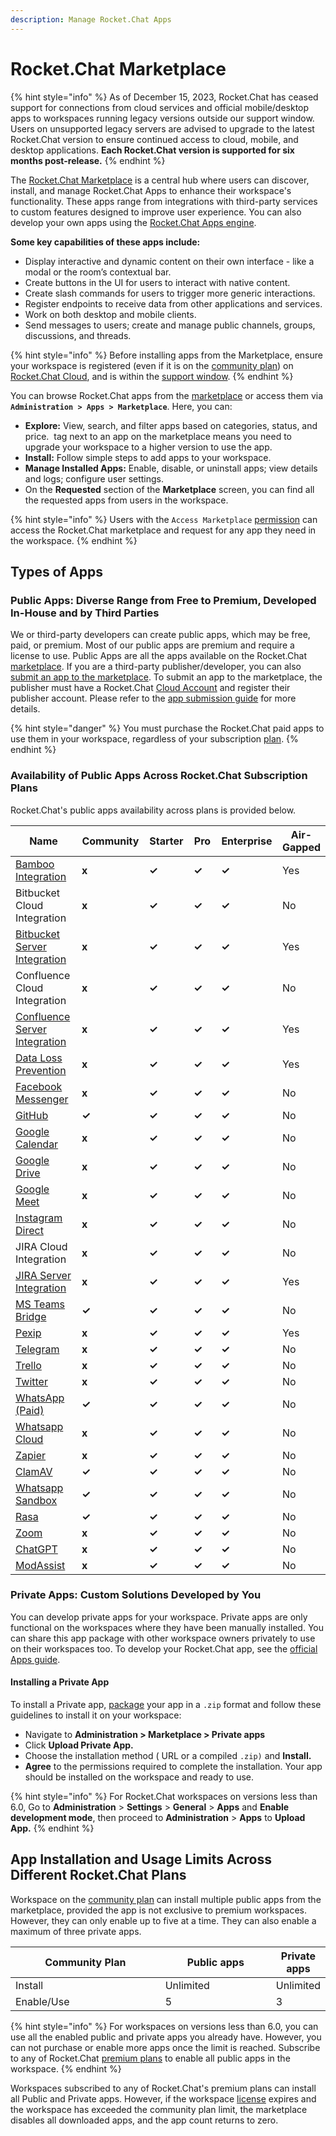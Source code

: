 ```yaml
---
description: Manage Rocket.Chat Apps
---
```


# Rocket.Chat Marketplace

{% hint style="info" %}
As of December 15, 2023, Rocket.Chat has ceased support for connections from cloud services and official mobile/desktop apps to workspaces running legacy versions outside our support window. Users on unsupported legacy servers are advised to upgrade to the latest Rocket.Chat version to ensure continued access to cloud, mobile, and desktop applications. **Each Rocket.Chat version is supported for six months post-release.**
{% endhint %}

The [Rocket.Chat Marketplace](https://www.rocket.chat/marketplace) is a central hub where users can discover, install, and manage Rocket.Chat Apps to enhance their workspace's functionality. These apps range from integrations with third-party services to custom features designed to improve user experience. You can also develop your own apps using the [Rocket.Chat Apps engine](https://developer.rocket.chat/apps-engine).

**Some key capabilities of these apps include:**

* Display interactive and dynamic content on their own interface - like a modal or the room’s contextual bar.
* Create buttons in the UI for users to interact with native content.
* Create slash commands for users to trigger more generic interactions.
* Register endpoints to receive data from other applications and services.
* Work on both desktop and mobile clients.
* Send messages to users; create and manage public channels, groups, discussions, and threads.

{% hint style="info" %}
Before installing apps from the Marketplace, ensure your workspace is registered (even if it is on the [community plan](../../readme/our-plans.md#community)) on [Rocket.Chat Cloud](https://cloud.rocket.chat), and is within the [support window](../../customer-center/support-center/premium-support-plans/support-prerequisites-and-version-durability.md#support-window-duration).
{% endhint %}

You can browse Rocket.Chat apps from the [marketplace](https://rocket.chat/marketplace) or access them via **`Administration > Apps > Marketplace`**. Here, you can:

* **Explore:** View, search, and filter apps based on categories, status, and price. <img src="../../.gitbook/assets/image (917).png" alt="" data-size="line"> tag next to an app on the marketplace means you need to upgrade your workspace to a higher version to use the app.
* **Install:** Follow simple steps to add apps to your workspace.&#x20;
* **Manage Installed Apps:** Enable, disable, or uninstall apps; view details and logs; configure user settings.
* On the **Requested** section of the **Marketplace** screen, you can find all the requested apps from users in the workspace.

{% hint style="info" %}
Users with the `Access Marketplace` [permission](../../use-rocket.chat/workspace-administration/permissions/) can access the Rocket.Chat marketplace and request for any app they need in the workspace.
{% endhint %}

## Types of Apps

### Public Apps: Diverse Range from Free to Premium, Developed In-House and by Third Parties

We or third-party developers can create public apps, which may be free, paid, or premium. Most of our public apps are premium and require a license to use. Public Apps are all the apps available on the Rocket.Chat [marketplace](https://www.rocket.chat/marketplace). If you are a third-party publisher/developer, you can also [submit an app to the marketplace](https://developer.rocket.chat/apps-engine/app-submission-to-the-marketplace). To submit an app to the marketplace, the publisher must have a Rocket.Chat [Cloud Account](https://cloud.rocket.chat/login) and register their publisher account. Please refer to the [app submission guide](https://developer.rocket.chat/apps-engine/app-submission-to-the-marketplace) for more details.

{% hint style="danger" %}
You must purchase the Rocket.Chat paid apps to use them in your workspace, regardless of your subscription [plan](../../readme/our-plans.md).
{% endhint %}

### Availability of Public Apps Across Rocket.Chat Subscription Plans

Rocket.Chat's public apps availability across plans is provided below.

<table><thead><tr><th width="180">Name</th><th width="122">Community</th><th width="88">Starter</th><th width="79">Pro</th><th width="113">Enterprise</th><th>Air-Gapped</th></tr></thead><tbody><tr><td><a href="rocket.chat-public-apps-guides/atlassian-apps/bamboo-app.md">Bamboo Integration</a></td><td><strong>x</strong></td><td><strong>✓</strong></td><td><strong>✓</strong></td><td><strong>✓</strong></td><td>Yes</td></tr><tr><td>Bitbucket Cloud Integration</td><td><strong>x</strong></td><td><strong>✓</strong></td><td><strong>✓</strong></td><td><strong>✓</strong></td><td>No</td></tr><tr><td><a href="broken-reference">Bitbucket Server Integration</a></td><td><strong>x</strong></td><td><strong>✓</strong></td><td><strong>✓</strong></td><td><strong>✓</strong></td><td>Yes</td></tr><tr><td>Confluence Cloud Integration</td><td><strong>x</strong></td><td><strong>✓</strong></td><td><strong>✓</strong></td><td><strong>✓</strong></td><td>No</td></tr><tr><td><a href="broken-reference">Confluence Server Integration</a></td><td><strong>x</strong></td><td><strong>✓</strong></td><td><strong>✓</strong></td><td><strong>✓</strong></td><td>Yes</td></tr><tr><td><a href="rocket.chat-public-apps-guides/data-loss-prevention-dlp-app.md">Data Loss Prevention</a></td><td><strong>x</strong></td><td><strong>✓</strong></td><td><strong>✓</strong></td><td><strong>✓</strong></td><td>Yes</td></tr><tr><td><a href="rocket.chat-public-apps-guides/omnichannel-apps/facebook-app/">Facebook Messenger</a></td><td><strong>x</strong></td><td><strong>✓</strong></td><td><strong>✓</strong></td><td><strong>✓</strong></td><td>No</td></tr><tr><td><a href="rocket.chat-public-apps-guides/github-app/">GitHub</a></td><td><strong>✓</strong></td><td><strong>✓</strong></td><td><strong>✓</strong></td><td><strong>✓</strong></td><td>No</td></tr><tr><td><a href="rocket.chat-public-apps-guides/google-calendar/">Google Calendar</a></td><td><strong>x</strong></td><td><strong>✓</strong></td><td><strong>✓</strong></td><td><strong>✓</strong></td><td>No</td></tr><tr><td><a href="rocket.chat-public-apps-guides/google-drive/">Google Drive</a></td><td><strong>x</strong></td><td><strong>✓</strong></td><td><strong>✓</strong></td><td><strong>✓</strong></td><td>No</td></tr><tr><td><a href="../../use-rocket.chat/rocket.chat-conference-call/conference-call-admin-guide/google-meet-app.md">Google Meet</a></td><td><strong>x</strong></td><td><strong>✓</strong></td><td><strong>✓</strong></td><td><strong>✓</strong></td><td>No</td></tr><tr><td><a href="rocket.chat-public-apps-guides/omnichannel-apps/instagram-direct/">Instagram Direct</a></td><td><strong>x</strong></td><td><strong>✓</strong></td><td><strong>✓</strong></td><td><strong>✓</strong></td><td>No</td></tr><tr><td>JIRA Cloud Integration</td><td><strong>x</strong></td><td><strong>✓</strong></td><td><strong>✓</strong></td><td><strong>✓</strong></td><td>No</td></tr><tr><td><a href="rocket.chat-public-apps-guides/atlassian-apps/jira-server-v2.0.md">JIRA Server Integration</a></td><td><strong>x</strong></td><td><strong>✓</strong></td><td><strong>✓</strong></td><td><strong>✓</strong></td><td>Yes</td></tr><tr><td><a href="rocket.chat-public-apps-guides/microsoft-teams-bridge/">MS Teams Bridge</a></td><td><strong>✓</strong></td><td><strong>✓</strong></td><td><strong>✓</strong></td><td><strong>✓</strong></td><td>No</td></tr><tr><td><a href="../../use-rocket.chat/rocket.chat-conference-call/conference-call-admin-guide/pexip-app.md">Pexip</a></td><td><strong>x</strong></td><td><strong>✓</strong></td><td><strong>✓</strong></td><td><strong>✓</strong></td><td>Yes</td></tr><tr><td><a href="rocket.chat-public-apps-guides/omnichannel-apps/telegram-app/">Telegram</a></td><td><strong>x</strong></td><td><strong>✓</strong></td><td><strong>✓</strong></td><td><strong>✓</strong></td><td>No</td></tr><tr><td><a href="rocket.chat-public-apps-guides/trello/">Trello</a></td><td><strong>x</strong></td><td><strong>✓</strong></td><td><strong>✓</strong></td><td><strong>✓</strong></td><td>No</td></tr><tr><td><a href="rocket.chat-public-apps-guides/omnichannel-apps/twitter-app/">Twitter</a></td><td><strong>x</strong></td><td><strong>✓</strong></td><td><strong>✓</strong></td><td><strong>✓</strong></td><td>No</td></tr><tr><td><a href="rocket.chat-public-apps-guides/omnichannel-apps/whatsapp-360dialog/">WhatsApp (Paid)</a></td><td><strong>✓</strong></td><td><strong>✓</strong></td><td><strong>✓</strong></td><td><strong>✓</strong></td><td>No</td></tr><tr><td><a href="rocket.chat-public-apps-guides/omnichannel-apps/whatsapp-cloud-app/">Whatsapp Cloud</a></td><td><strong>x</strong></td><td><strong>✓</strong></td><td><strong>✓</strong></td><td><strong>✓</strong></td><td>No</td></tr><tr><td><a href="rocket.chat-public-apps-guides/zapier-app/">Zapier</a></td><td><strong>x</strong></td><td><strong>✓</strong></td><td><strong>✓</strong></td><td><strong>✓</strong></td><td>No</td></tr><tr><td><a href="rocket.chat-public-apps-guides/clamav-app.md">ClamAV</a></td><td><strong>✓</strong></td><td><strong>✓</strong></td><td><strong>✓</strong></td><td><strong>✓</strong></td><td>No</td></tr><tr><td><a href="rocket.chat-public-apps-guides/omnichannel-apps/whatsapp-sandbox/">Whatsapp Sandbox</a></td><td><strong>✓</strong></td><td><strong>✓</strong></td><td><strong>✓</strong></td><td><strong>✓</strong></td><td>No</td></tr><tr><td><a href="rocket.chat-public-apps-guides/omnichannel-apps/rasa-app.md">Rasa</a></td><td><strong>✓</strong></td><td><strong>✓</strong></td><td><strong>✓</strong></td><td><strong>✓</strong></td><td>No</td></tr><tr><td><a href="rocket.chat-public-apps-guides/zoom/">Zoom</a></td><td><strong>x</strong></td><td><strong>✓</strong></td><td><strong>✓</strong></td><td><strong>✓</strong></td><td>No</td></tr><tr><td><a href="rocket.chat-public-apps-guides/chatgpt-app/">ChatGPT</a></td><td><strong>x</strong></td><td><strong>✓</strong></td><td><strong>✓</strong></td><td><strong>✓</strong></td><td>No</td></tr><tr><td><a href="rocket.chat-public-apps-guides/content-moderation-apps/mod-assist-app/">ModAssist</a></td><td><strong>x</strong></td><td><strong>✓</strong></td><td><strong>✓</strong></td><td><strong>✓</strong></td><td>No</td></tr></tbody></table>

### Private Apps: Custom Solutions Developed by You

You can develop private apps for your workspace. Private apps are only functional on the workspaces where they have been manually installed. You can share this app package with other workspace owners privately to use on their workspaces too. To develop your Rocket.Chat app, see the [official Apps guide](https://developer.rocket.chat/apps-engine/creating-an-app).

#### Installing a Private App

To install a Private app, [package](https://developer.rocket.chat/apps-engine/app-submission-to-the-marketplace#package-the-app) your app in a `.zip` format and follow these guidelines to install it on your workspace:

* Navigate to **Administration  > Marketplace > Private apps**
* Click **Upload Private App.**
* Choose the installation method ( URL or a compiled `.zip)` and **Install.**
* **Agree** to the permissions required to complete the installation. Your app should be installed on the workspace and ready to use.&#x20;

{% hint style="info" %}
For Rocket.Chat workspaces on versions less than 6.0, Go to **Administration** > **Settings** > **General** > **Apps** and **Enable development mode**, then proceed to **Administration** > **Apps** to **Upload App.**
{% endhint %}

## App Installation and Usage Limits Across Different Rocket.Chat Plans

Workspace on the [community plan](../../readme/our-plans.md) can install multiple public apps from the marketplace, provided the app is not exclusive to premium workspaces. However, they can only enable up to five at a time. They can also enable a maximum of three private apps.

<table><thead><tr><th width="272.33333333333326">Community Plan </th><th width="194">Public apps</th><th>Private apps</th></tr></thead><tbody><tr><td>Install</td><td>Unlimited</td><td>Unlimited</td></tr><tr><td>Enable/Use</td><td>5</td><td>3</td></tr></tbody></table>

{% hint style="info" %}
For workspaces on versions less than 6.0, you can use all the enabled public and private apps you already have. However, you can not purchase or enable more apps once the limit is reached.  Subscribe to any of Rocket.Chat [premium plans](../../readme/our-plans.md) to enable all public apps in the workspace.
{% endhint %}

Workspaces subscribed to any of Rocket.Chat's premium plans can install all Public and Private apps. However, if the workspace [license](../../setup-and-configure/license-application.md) expires and the workspace has exceeded the community plan limit, the marketplace disables all downloaded apps, and the app count returns to zero.
